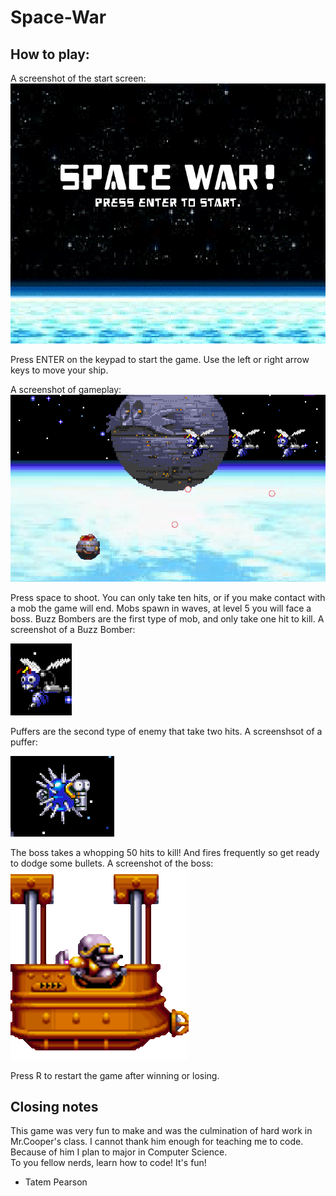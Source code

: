 # Space-War

## How to play: 

A screenshot of the start screen: 
![alt text][logo]

[logo]: https://raw.githubusercontent.com/Propelledshrimp/Space-War/master/start_screen_screenshot.PNG "Logo Title Text 2"

Press ENTER on the keypad to start the game. 
Use the left or right arrow keys to move your ship.

A screenshot of gameplay:
![alt text][gameplay]

[gameplay]: https://raw.githubusercontent.com/Propelledshrimp/Space-War/master/gameplay_screenshot.PNG "gameplay Title Text 3"
Press space to shoot.
You can only take ten hits, or if you make contact with a mob the game will end.
Mobs spawn in waves, at level 5 you will face a boss. 
Buzz Bombers are the first type of mob, and only take one hit to kill.
A screenshot of a Buzz Bomber:

![alt text][enemy1]

[enemy1]: https://raw.githubusercontent.com/Propelledshrimp/Space-War/master/buzz_bomber_screenshot.PNG "enemy1 Title Text 4"
Puffers are the second type of enemy that take two hits. 
A screenshsot of a puffer:

![alt text][enemy2]

[enemy2]: https://raw.githubusercontent.com/Propelledshrimp/Space-War/master/puffer_screenshot.PNG "enemy2 Title Text 5"
The boss takes a whopping 50 hits to kill! And fires frequently so get ready to dodge some bullets. 
A screenshot of the boss:
![alt text][boss]

[boss]:https://raw.githubusercontent.com/Propelledshrimp/Space-War/master/space-war/assets/images/boss1.png "boss Title Text 6"
Press R to restart the game after winning or losing. 

## Closing notes 
This game was very fun to make and was the culmination of hard work in Mr.Cooper's class. 
I cannot thank him enough for teaching me to code. Because of him I plan to major in Computer Science.  
To you fellow nerds, learn how to code! It's fun! 
- Tatem Pearson 
